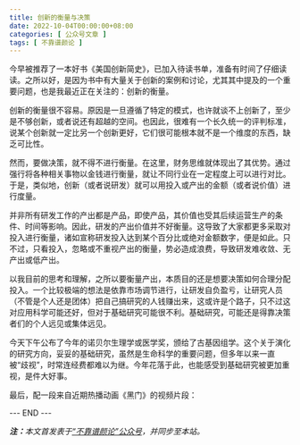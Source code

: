 ```yaml
---
title: 创新的衡量与决策
date: 2022-10-04T00:00:00+08:00
categories: [ 公众号文章 ]
tags: [ 不靠谱颜论 ]
---
```


今早被推荐了一本好书《美国创新简史》，已加入待读书单，准备有时间了仔细读读。之所以好，是因为书中有大量关于创新的案例和讨论，尤其其中提及的一个重要问题，也是我最近正在关注的：创新的衡量。

创新的衡量很不容易。原因是一旦遵循了特定的模式，也许就谈不上创新了，至少是不够创新，或者说还有超越的空间。也因此，很难有一个长久统一的评判标准，说某个创新就一定比另一个创新更好，它们很可能根本就不是一个维度的东西，缺乏可比性。

然而，要做决策，就不得不进行衡量。在这里，财务思维就体现出了其优势。通过强行将各种相关事物以金钱进行衡量，就让不同行业在一定程度上可以进行对比。于是，类似地，创新（或者说研发）就可以用投入或产出的金额（或者说价值）进行度量。

并非所有研发工作的产出都是产品，即使产品，其价值也受其后续运营生产的条件、时间等影响。因此，研发的产出价值并不好衡量。这导致了大家都更多采取对投入进行衡量，诸如宣称研发投入达到某个百分比或绝对金额数字，便是如此。只不过，只看投入，忽略或不重视产出的衡量，势必造成浪费，导致研发难收敛、无产出或低产出。

以我目前的思考和理解，之所以要衡量产出，本质目的还是想要决策如何合理分配投入。一个比较极端的想法是依靠市场调节进行，让研发自负盈亏，让研究人员（不管是个人还是团体）把自己搞研究的人钱赚出来，这或许是个路子，只不过这对应用科学可能还好，但对于基础研究可能很不利。基础研究，可能还是得靠决策者们的个人远见或集体远见。

今天下午公布了今年的诺贝尔生理学或医学奖，颁给了古基因组学。这个关于演化的研究方向，妥妥的基础研究，虽然是生命科学的重要问题，但多年以来一直被“歧视”，时常连经费都难以为继。今年花落于此，也能感受到基础研究被更加重视，是件大好事。

最后，配一段来自近期热播动画《黑门》的视频片段：

<div class="p-5 text-center">--- END ---</div>

<i><b>注：</b>本文首发表于[“不靠谱颜论”公众号](https://mp.weixin.qq.com/s/Zj8F1UU6DYk3xlXCErA0FQ)，并同步至本站。</i>
